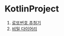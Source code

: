 # KotlinProject

1. [로또번호 추첨기](https://github.com/HyemiOh/KotlinProject/tree/develop/LottoProject)
2. [비밀 다이어리](https://github.com/HyemiOh/KotlinProject/tree/develop/SecretDiary)